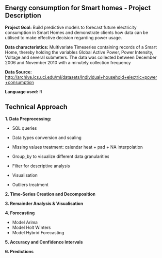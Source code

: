 ## Energy consumption for Smart homes  - Project Description


**Project Goal:** Build predictive models to forecast future electricity consumption in Smart Homes and demonstrate clients how data can be utilised to make effective decision regarding power usage.

**Data characteristics:**  Multivariate Timeseries containing records of a Smart Home, thereby holding the variables Global Active Power, Power Intensity, Voltage and several submeters. The data was collected between December 2006 and November 2010 with a minutely collection frequency

**Data Source:**  http://archive.ics.uci.edu/ml/datasets/Individual+household+electric+power+consumption

**Language used:** R 

## Technical Approach

**1. Data Preprocessing:**

* SQL queries

* Data types conversion and scaling

* Missing values treatment: calendar heat + pad + NA interpolation

* Group_by to visualize different data granularities

* Filter for descriptive analysis

* Visualisation

* Outliers treatment

**2. Time-Series Creation and Decomposition**

**3. Remainder Analysis & Visualisation**

**4. Forecasting**

* Model Arima
* Model Holt Winters
* Model Hybrid Forecasting

**5. Accuracy and Confidence Intervals** 

**6. Predictions**


